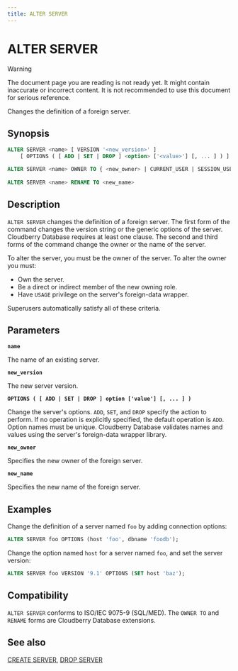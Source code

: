```yaml
---
title: ALTER SERVER
---
```


# ALTER SERVER

> [!WARNING]
> The document page you are reading is not ready yet. It might contain inaccurate or incorrect content. It is not recommended to use this document for serious reference.

Changes the definition of a foreign server.

## Synopsis

```sql
ALTER SERVER <name> [ VERSION '<new_version>' ]
    [ OPTIONS ( [ ADD | SET | DROP ] <option> ['<value>'] [, ... ] ) ]

ALTER SERVER <name> OWNER TO { <new_owner> | CURRENT_USER | SESSION_USER }
                
ALTER SERVER <name> RENAME TO <new_name>
```

## Description

`ALTER SERVER` changes the definition of a foreign server. The first form of the command changes the version string or the generic options of the server. Cloudberry Database requires at least one clause. The second and third forms of the command change the owner or the name of the server.

To alter the server, you must be the owner of the server. To alter the owner you must:

- Own the server.
- Be a direct or indirect member of the new owning role.
- Have `USAGE` privilege on the server's foreign-data wrapper.

Superusers automatically satisfy all of these criteria.

## Parameters

**`name`**

The name of an existing server.

**`new_version`**

The new server version.

**`OPTIONS ( [ ADD | SET | DROP ] option ['value'] [, ... ] )`**

Change the server's options. `ADD`, `SET`, and `DROP` specify the action to perform. If no operation is explicitly specified, the default operation is `ADD`. Option names must be unique. Cloudberry Database validates names and values using the server's foreign-data wrapper library.

**`new_owner`**

Specifies the new owner of the foreign server.

**`new_name`**

Specifies the new name of the foreign server.

## Examples

Change the definition of a server named `foo` by adding connection options:

```sql
ALTER SERVER foo OPTIONS (host 'foo', dbname 'foodb');
```

Change the option named `host` for a server named `foo`, and set the server version:

```sql
ALTER SERVER foo VERSION '9.1' OPTIONS (SET host 'baz');
```

## Compatibility

`ALTER SERVER` conforms to ISO/IEC 9075-9 (SQL/MED). The `OWNER TO` and `RENAME` forms are Cloudberry Database extensions.

## See also

[CREATE SERVER](/docs/sql-stmts/sql-stmt-create-server.md), [DROP SERVER](/docs/sql-stmts/sql-stmt-drop-server.md)
